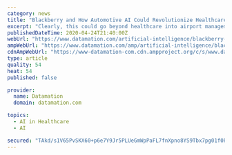 ```yaml
---
category: news
title: "Blackberry and How Automotive AI Could Revolutionize Healthcare"
excerpt: "Clearly, this could go beyond healthcare into airport management, retail stores, manufacturing, and other complex sites that currently require lots of people doing relatively repetitive tasks. As we face this unprecedented pandemic, maybe it is time AI took a broader role in keeping us all safe. Let’s explore the broader application of ..."
publishedDateTime: 2020-04-24T21:40:00Z
webUrl: "https://www.datamation.com/artificial-intelligence/blackberry-and-how-automotive-ai-could-revolutionize-healthcare.html"
ampWebUrl: "https://www.datamation.com/amp/artificial-intelligence/blackberry-and-how-automotive-ai-could-revolutionize-healthcare.html"
cdnAmpWebUrl: "https://www-datamation-com.cdn.ampproject.org/c/s/www.datamation.com/amp/artificial-intelligence/blackberry-and-how-automotive-ai-could-revolutionize-healthcare.html"
type: article
quality: 54
heat: 54
published: false

provider:
  name: Datamation
  domain: datamation.com

topics:
  - AI in Healthcare
  - AI

secured: "TAkd/s1V65PvSKX60+p6e7Y9Jr5PLUeGmWpPaFL7fnXpno8YS9Tbx7pg01f0PIxFR9q7orGw2VlSyajkokAFYLrU0X4jRKtpah3ofT/GtI2diIDR6yEvt55m9t/pl78iB1LRj9BH0JDofJDJQYrCHxl4lwwmsriXCynd1Pba91FROtC88YUak0DyAfJkIch7F1vsoI9QZHY2IbGRyw10111Ht4zX8gVl6ExLkHdVbjDxsFf7ioi9UKJb/rQuFFk4WCBiuu0IcUU1ZPEkJFFJ3LIReQxipAkVeqabpnwvmn8aIIBJEoV7DAmfEV9cwIwbcex1QgvhuwDap1LAeuKjy4elL0DhLJWKmnpdqJopRVqlcUZ1nmUTJd1ZCEtKX8pD6x1UAs+PeL8/zXtueCMVPCZLxmwzshKOCca1lWhilbGUviN9+Q4fIGai4Qp/HBetHGYfw3VzCrmMepXaufuhVU/UxmXjTaWcl0EY+9jIRp8=;KNFmLWSweRgkY9ejZQAatA=="
---
```


